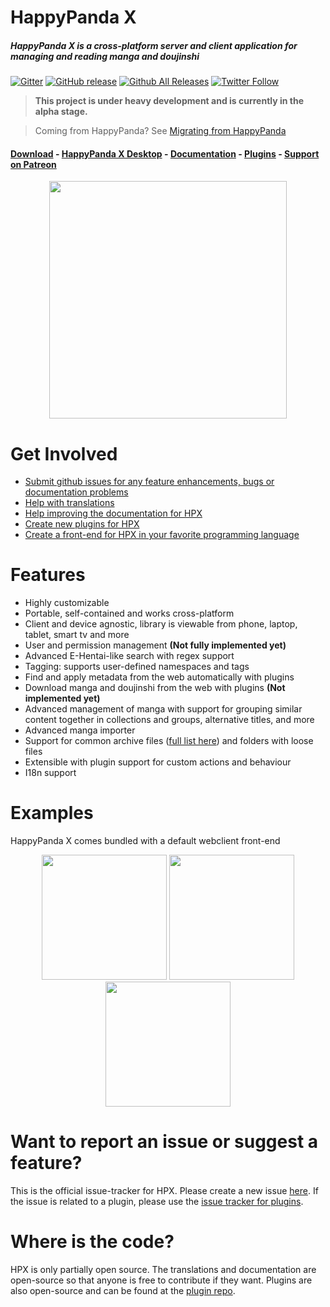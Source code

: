 # HappyPanda X

##### HappyPanda X is a cross-platform server and client application for managing and reading manga and doujinshi

[![Gitter](https://badges.gitter.im/Join%20Chat.svg)](https://gitter.im/Pewpews/happypandax?utm_source=badge&utm_medium=badge&utm_campaign=pr-badge&utm_content=badge)
[![GitHub release](https://img.shields.io/github/release/happypandax/happypandax.svg)](https://github.com/happypandax/happypandax/releases/latest)
[![Github All Releases](https://img.shields.io/github/downloads/happypandax/happypandax/total.svg)](https://github.com/happypandax/happypandax/releases)
[![Twitter Follow](https://img.shields.io/twitter/follow/twiddly_.svg?style=social&label=Follow)](https://twitter.com/twiddly_)


> **This project is under heavy development and is currently in the alpha stage.**

> Coming from HappyPanda? See [Migrating from HappyPanda](https://happypandax.github.io/usage.html#migrating-from-happypanda)

#### [Download](https://github.com/happypandax/happypandax/releases) - [HappyPanda X Desktop](https://github.com/happypandax/desktop) - [Documentation](https://happypandax.github.io/) - [Plugins](https://github.com/happypandax/plugins) - [Support on Patreon](https://www.patreon.com/twiddly)


<p align="center">
<img src="https://user-images.githubusercontent.com/11841002/32983531-4ac3fc6c-cc96-11e7-8ba4-c12d9ee0b8a8.png" width="380">
</p>

# Get Involved

- [Submit github issues for any feature enhancements, bugs or documentation problems](https://github.com/happypandax/happypandax/issues)
- [Help with translations](https://happypandax.github.io/translation.html)
- [Help improving the documentation for HPX](https://happypandax.github.io/env.html#editing-the-documentation)
- [Create new plugins for HPX](https://happypandax.github.io/plugin.html)
- [Create a front-end for HPX in your favorite programming language](https://happypandax.github.io/client.html)

# Features
- Highly customizable
- Portable, self-contained and works cross-platform
- Client and device agnostic, library is viewable from phone, laptop, tablet, smart tv and more
- User and permission management **(Not fully implemented yet)**
- Advanced E-Hentai-like search with regex support
- Tagging: supports user-defined namespaces and tags
- Find and apply metadata from the web automatically with plugins
- Download manga and doujinshi from the web with plugins **(Not implemented yet)**
- Advanced management of manga with support for grouping similar content together in collections and groups, alternative titles, and more
- Advanced manga importer
- Support for common archive files ([full list here](https://happypandax.github.io/faq.html#file-support)) and folders with loose files
- Extensible with plugin support for custom actions and behaviour
- I18n support

# Examples

HappyPanda X comes bundled with a default webclient front-end

<p align="center">
<img src="https://user-images.githubusercontent.com/11841002/50736708-9dc37d80-11b8-11e9-8344-87faedd4d915.jpg" width="200">
<img src="https://user-images.githubusercontent.com/11841002/50736710-a1570480-11b8-11e9-863d-2869f235588b.png" width="200">
<img src="https://user-images.githubusercontent.com/11841002/50736713-a61bb880-11b8-11e9-99a6-748132b2f151.png" width="200">
</p>

# Want to report an issue or suggest a feature?

This is the official issue-tracker for HPX. Please create a new issue [here](https://github.com/happypandax/happypandax/issues). If the issue is related to a plugin, please use the [issue tracker for plugins](https://github.com/happypandax/plugins/issues).

# Where is the code?

HPX is only partially open source. The translations and documentation are open-source so that anyone is free to contribute if they want. Plugins are also open-source and can be found at the [plugin repo](https://github.com/happypandax/plugins).
